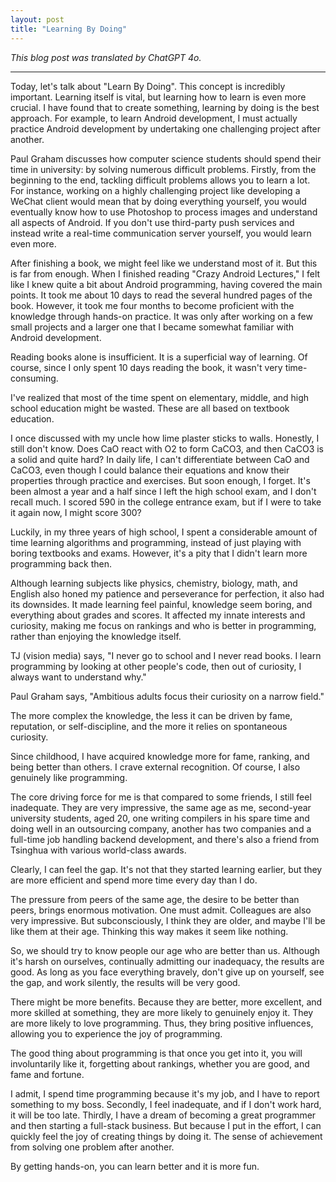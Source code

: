```yaml
---
layout: post
title: "Learning By Doing"
---
```


*This blog post was translated by ChatGPT 4o.*

---

Today, let's talk about "Learn By Doing". This concept is incredibly important. Learning itself is vital, but learning how to learn is even more crucial. I have found that to create something, learning by doing is the best approach. For example, to learn Android development, I must actually practice Android development by undertaking one challenging project after another.

Paul Graham discusses how computer science students should spend their time in university: by solving numerous difficult problems. Firstly, from the beginning to the end, tackling difficult problems allows you to learn a lot. For instance, working on a highly challenging project like developing a WeChat client would mean that by doing everything yourself, you would eventually know how to use Photoshop to process images and understand all aspects of Android. If you don't use third-party push services and instead write a real-time communication server yourself, you would learn even more.

After finishing a book, we might feel like we understand most of it. But this is far from enough. When I finished reading "Crazy Android Lectures," I felt like I knew quite a bit about Android programming, having covered the main points. It took me about 10 days to read the several hundred pages of the book. However, it took me four months to become proficient with the knowledge through hands-on practice. It was only after working on a few small projects and a larger one that I became somewhat familiar with Android development.

Reading books alone is insufficient. It is a superficial way of learning. Of course, since I only spent 10 days reading the book, it wasn't very time-consuming.

I've realized that most of the time spent on elementary, middle, and high school education might be wasted. These are all based on textbook education.

I once discussed with my uncle how lime plaster sticks to walls. Honestly, I still don't know. Does CaO react with O2 to form CaCO3, and then CaCO3 is a solid and quite hard? In daily life, I can't differentiate between CaO and CaCO3, even though I could balance their equations and know their properties through practice and exercises. But soon enough, I forget. It's been almost a year and a half since I left the high school exam, and I don't recall much. I scored 590 in the college entrance exam, but if I were to take it again now, I might score 300?

Luckily, in my three years of high school, I spent a considerable amount of time learning algorithms and programming, instead of just playing with boring textbooks and exams. However, it's a pity that I didn't learn more programming back then.

Although learning subjects like physics, chemistry, biology, math, and English also honed my patience and perseverance for perfection, it also had its downsides. It made learning feel painful, knowledge seem boring, and everything about grades and scores. It affected my innate interests and curiosity, making me focus on rankings and who is better in programming, rather than enjoying the knowledge itself.

TJ (vision media) says, "I never go to school and I never read books. I learn programming by looking at other people's code, then out of curiosity, I always want to understand why."

Paul Graham says, "Ambitious adults focus their curiosity on a narrow field."

The more complex the knowledge, the less it can be driven by fame, reputation, or self-discipline, and the more it relies on spontaneous curiosity.

Since childhood, I have acquired knowledge more for fame, ranking, and being better than others. I crave external recognition. Of course, I also genuinely like programming.

The core driving force for me is that compared to some friends, I still feel inadequate. They are very impressive, the same age as me, second-year university students, aged 20, one writing compilers in his spare time and doing well in an outsourcing company, another has two companies and a full-time job handling backend development, and there's also a friend from Tsinghua with various world-class awards.

Clearly, I can feel the gap. It's not that they started learning earlier, but they are more efficient and spend more time every day than I do.

The pressure from peers of the same age, the desire to be better than peers, brings enormous motivation. One must admit. Colleagues are also very impressive. But subconsciously, I think they are older, and maybe I'll be like them at their age. Thinking this way makes it seem like nothing.

So, we should try to know people our age who are better than us. Although it's harsh on ourselves, continually admitting our inadequacy, the results are good. As long as you face everything bravely, don't give up on yourself, see the gap, and work silently, the results will be very good.

There might be more benefits. Because they are better, more excellent, and more skilled at something, they are more likely to genuinely enjoy it. They are more likely to love programming. Thus, they bring positive influences, allowing you to experience the joy of programming.

The good thing about programming is that once you get into it, you will involuntarily like it, forgetting about rankings, whether you are good, and fame and fortune.

I admit, I spend time programming because it's my job, and I have to report something to my boss. Secondly, I feel inadequate, and if I don't work hard, it will be too late. Thirdly, I have a dream of becoming a great programmer and then starting a full-stack business. But because I put in the effort, I can quickly feel the joy of creating things by doing it. The sense of achievement from solving one problem after another.

By getting hands-on, you can learn better and it is more fun.
